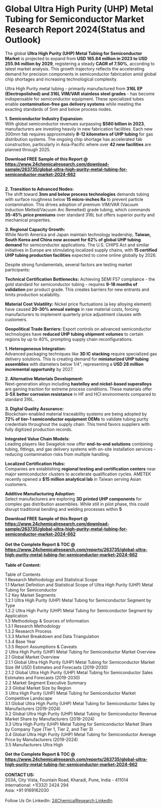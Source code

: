 <h1>Global Ultra High Purity (UHP) Metal Tubing for Semiconductor Market Research Report 2024(Status and Outlook)</h1><p>The global <strong>Ultra High Purity (UHP) Metal Tubing for Semiconductor Market</strong> is projected to expand from <strong>USD 165.84 million in 2023 to USD 255.94 million by 2029</strong>, registering a steady <strong>CAGR of 7.50%</strong>, according to latest market analysis. This growth trajectory reflects the accelerating demand for precision components in semiconductor fabrication amid global chip shortages and increasing technological complexity.</p><p>Ultra High Purity metal tubing - primarily manufactured from <strong>316L EP (Electropolished) and 316L VIM/VAR stainless steel grades</strong> - has become indispensable for semiconductor equipment. These specialized tubes enable <strong>contamination-free gas delivery systems</strong> while meeting the exacting standards of 5nm and below process nodes.</p><p><strong>1. Semiconductor Industry Expansion:</strong><br>
With global semiconductor revenues surpassing <strong>$580 billion in 2023</strong>, manufacturers are investing heavily in new fabrication facilities. Each new 300mm fab requires approximately <strong>8-12 kilometers of UHP tubing</strong> for gas distribution systems. The ongoing chip shortage has accelerated fab construction, particularly in Asia-Pacific where over <strong>42 new facilities</strong> are planned through 2025.</p><div><b>Download FREE Sample of this Report @ 
            <a href="https://www.24chemicalresearch.com/download-sample/263735/global-ultra-high-purity-metal-tubing-for-semiconductor-market-2024-662">
            https://www.24chemicalresearch.com/download-sample/263735/global-ultra-high-purity-metal-tubing-for-semiconductor-market-2024-662</a></b></div><br><p><strong>2. Transition to Advanced Nodes:</strong><br>
The shift toward <strong>3nm and below process technologies</strong> demands tubing with surface roughness below <strong>15 micro-inches Ra</strong> to prevent particle contamination. This drives adoption of premium VIM/VAR (Vacuum Induction Melted/Vacuum Arc Remelted) grade tubing, which commands <strong>35-45% price premiums</strong> over standard 316L but offers superior purity and mechanical properties.</p><p><strong>3. Regional Capacity Growth:</strong><br>
While North America and Japan maintain technology leadership, <strong>Taiwan, South Korea and China now account for 62% of global UHP tubing demand</strong> for semiconductor applications. The U.S. CHIPS Act and similar initiatives in Europe are stimulating localized supply chains, with <strong>15 certified UHP tubing production facilities</strong> expected to come online globally by 2026.</p><p>Despite strong fundamentals, several factors are testing market participants:</p><p><strong>Technical Certification Bottlenecks:</strong> Achieving SEMI F57 compliance - the gold standard for semiconductor tubing - requires <strong>9-18 months of validation</strong> per product grade. This creates barriers for new entrants and limits production scalability.</p><p><strong>Material Cost Volatility:</strong> Nickel price fluctuations (a key alloying element) have caused <strong>20-30% annual swings</strong> in raw material costs, forcing manufacturers to implement quarterly price adjustment clauses with customers.</p><p><strong>Geopolitical Trade Barriers:</strong> Export controls on advanced semiconductor technologies have <strong>reduced UHP tubing shipment volumes</strong> to certain regions by up to 40%, prompting supply chain reconfigurations.</p><p><strong>1. Heterogeneous Integration:</strong><br>
Advanced packaging techniques like <strong>3D IC stacking</strong> require specialized gas delivery solutions. This is creating demand for <strong>miniaturized UHP tubing assemblies</strong> with diameters below 1/4", representing a <strong>USD 28 million incremental opportunity</strong> by 2027.</p><p><strong>2. Alternative Materials Development:</strong><br>
Next-generation alloys including <strong>hastelloy and nickel-based superalloys</strong> are gaining traction for extreme process conditions. These materials offer <strong>3-5X better corrosion resistance</strong> in HF and HCl environments compared to standard 316L.</p><p><strong>3. Digital Quality Assurance:</strong><br>
Blockchain-enabled material traceability systems are being adopted by <strong>72% of tier-1 semiconductor equipment OEMs</strong> to validate tubing purity credentials throughout the supply chain. This trend favors suppliers with fully digitized production records.</p><p><strong>Integrated Value Chain Models:</strong><br>
	Leading players like Swagelok now offer <strong>end-to-end solutions</strong> combining tubing, fittings, and gas delivery systems with on-site installation services - reducing contamination risks from multiple handling.</p><p><strong>Localized Certification Hubs:</strong><br>
	Companies are establishing <strong>regional testing and certification centers</strong> near major semiconductor clusters to accelerate qualification cycles. AMETEK recently opened a <strong>$15 million analytical lab</strong> in Taiwan serving Asian customers.</p><p><strong>Additive Manufacturing Adoption:</strong><br>
	Select manufacturers are exploring <strong>3D printed UHP components</strong> for complex gas distribution assemblies. While still in pilot phase, this could disrupt traditional bending and welding processes within <strong>5</strong></p><div><b>Download FREE Sample of this Report @ 
            <a href="https://www.24chemicalresearch.com/download-sample/263735/global-ultra-high-purity-metal-tubing-for-semiconductor-market-2024-662">
            https://www.24chemicalresearch.com/download-sample/263735/global-ultra-high-purity-metal-tubing-for-semiconductor-market-2024-662</a></b></div><br><div><b>Get the Complete Report & TOC @ 
            <a href="https://www.24chemicalresearch.com/reports/263735/global-ultra-high-purity-metal-tubing-for-semiconductor-market-2024-662">
            https://www.24chemicalresearch.com/reports/263735/global-ultra-high-purity-metal-tubing-for-semiconductor-market-2024-662</a></b></div><br>
            <b>Table of Content:</b><p>Table of Contents<br />
1 Research Methodology and Statistical Scope<br />
1.1 Market Definition and Statistical Scope of Ultra High Purity (UHP) Metal Tubing for Semiconductor<br />
1.2 Key Market Segments<br />
1.2.1 Ultra High Purity (UHP) Metal Tubing for Semiconductor Segment by Type<br />
1.2.2 Ultra High Purity (UHP) Metal Tubing for Semiconductor Segment by Application<br />
1.3 Methodology & Sources of Information<br />
1.3.1 Research Methodology<br />
1.3.2 Research Process<br />
1.3.3 Market Breakdown and Data Triangulation<br />
1.3.4 Base Year<br />
1.3.5 Report Assumptions & Caveats<br />
2 Ultra High Purity (UHP) Metal Tubing for Semiconductor Market Overview<br />
2.1 Global Market Overview<br />
2.1.1 Global Ultra High Purity (UHP) Metal Tubing for Semiconductor Market Size (M USD) Estimates and Forecasts (2019-2030)<br />
2.1.2 Global Ultra High Purity (UHP) Metal Tubing for Semiconductor Sales Estimates and Forecasts (2019-2030)<br />
2.2 Market Segment Executive Summary<br />
2.3 Global Market Size by Region<br />
3 Ultra High Purity (UHP) Metal Tubing for Semiconductor Market Competitive Landscape<br />
3.1 Global Ultra High Purity (UHP) Metal Tubing for Semiconductor Sales by Manufacturers (2019-2024)<br />
3.2 Global Ultra High Purity (UHP) Metal Tubing for Semiconductor Revenue Market Share by Manufacturers (2019-2024)<br />
3.3 Ultra High Purity (UHP) Metal Tubing for Semiconductor Market Share by Company Type (Tier 1, Tier 2, and Tier 3)<br />
3.4 Global Ultra High Purity (UHP) Metal Tubing for Semiconductor Average Price by Manufacturers (2019-2024)<br />
3.5 Manufacturers Ultra High </p><div><b>Get the Complete Report & TOC @ 
            <a href="https://www.24chemicalresearch.com/reports/263735/global-ultra-high-purity-metal-tubing-for-semiconductor-market-2024-662">
            https://www.24chemicalresearch.com/reports/263735/global-ultra-high-purity-metal-tubing-for-semiconductor-market-2024-662</a></b></div><br><b>CONTACT US:</b><br>
            203A, City Vista, Fountain Road, Kharadi, Pune, India - 411014<br>
            International: +1(332) 2424 294<br>
            Asia: +91 9169162030 <br><br>
            Follow Us On LinkedIn: <a href="https://www.linkedin.com/company/24chemicalresearch/">24ChemicalResearch LinkedIn</a>